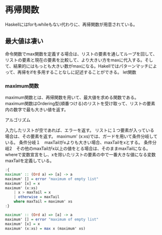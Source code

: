 # 再帰関数

Haskellにはforもwhileもない代わりに、再帰関数が用意されている。

## 最大値は凄い

命令関数でmax関数を定義する場合は、リストの要素を通してループを回して、リストの要素と現在の要素を比較して、より大きい方をmaxに代入する。そして、結果的にはもっとも大きい数がmaxになる。Hakellではパターンマッチによって、再帰をifを多用することなしに記述することができる。
let関数

### maximum関数

maximum関数とは、再帰関数を用いて、最大値を求める関数である。
maximum関数はOrdering型(順番つける)のリストを受け取って、リストの要素内の数字で最も大きい値を返す。


アルゴリズム

入力したリストが空であれば、エラーを返す。
リストに１つ要素が入っている場合は、その要素を返す。
maximum' (x:xs)では、ガードを用いて条件分岐している。
条件分岐１　maxTailがxよりも大きい場合、maxTailをxとする。
条件分岐2　その他のmaxTailがx以上の値をとる場合は、そのままmaxTailになる。
whereで変数宣言をし、xを除いたリストの要素の中で一番大きな値になる変数maxTailを定義している。

```haskell:maximun'.hs
:{
maximum' :: (Ord a) => [a] -> a  
maximum' [] = error "maximum of empty list"  
maximum' [x] = x  
maximum' (x:xs)   
    | x > maxTail = x  
    | otherwise = maxTail  
    where maxTail = maximum' xs  
:}
```

```haskell:maximun'.hs
maximum' :: (Ord a) => [a] -> a  
maximum' [] = error "maximum of empty list"  
maximum' [x] = x  
maximum' (x:xs) = max x (maximum' xs)  
```



